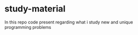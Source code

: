 # study-material
In this repo code present regarding what i study new and unique programming problems
